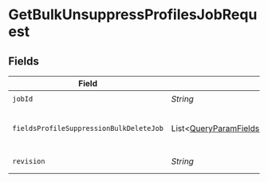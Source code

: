 # GetBulkUnsuppressProfilesJobRequest


## Fields

| Field                                                                                                                                | Type                                                                                                                                 | Required                                                                                                                             | Description                                                                                                                          | Example                                                                                                                              |
| ------------------------------------------------------------------------------------------------------------------------------------ | ------------------------------------------------------------------------------------------------------------------------------------ | ------------------------------------------------------------------------------------------------------------------------------------ | ------------------------------------------------------------------------------------------------------------------------------------ | ------------------------------------------------------------------------------------------------------------------------------------ |
| `jobId`                                                                                                                              | *String*                                                                                                                             | :heavy_check_mark:                                                                                                                   | ID of the job to retrieve.                                                                                                           | 01GSQPBF74KQ5YTDEPP41T1BZH                                                                                                           |
| `fieldsProfileSuppressionBulkDeleteJob`                                                                                              | List\<[QueryParamFieldsProfileSuppressionBulkDeleteJob](../../models/operations/QueryParamFieldsProfileSuppressionBulkDeleteJob.md)> | :heavy_minus_sign:                                                                                                                   | For more information please visit https://developers.klaviyo.com/en/v2024-10-15/reference/api-overview#sparse-fieldsets              |                                                                                                                                      |
| `revision`                                                                                                                           | *String*                                                                                                                             | :heavy_check_mark:                                                                                                                   | API endpoint revision (format: YYYY-MM-DD[.suffix])                                                                                  |                                                                                                                                      |